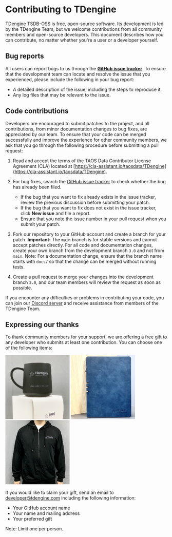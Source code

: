 # Contributing to TDengine

TDengine TSDB-OSS is free, open-source software. Its development is led by the TDengine Team, but we welcome contributions from all community members and open-source developers. This document describes how you can contribute, no matter whether you're a user or a developer yourself.

## Bug reports

All users can report bugs to us through the **[GitHub issue tracker](https://github.com/taosdata/TDengine/issues)**. To ensure that the development team can locate and resolve the issue that you experienced, please include the following in your bug report:

- A detailed description of the issue, including the steps to reproduce it.
- Any log files that may be relevant to the issue.

## Code contributions

Developers are encouraged to submit patches to the project, and all contributions, from minor documentation changes to bug fixes, are appreciated by our team. To ensure that your code can be merged successfully and improve the experience for other community members, we ask that you go through the following procedure before submitting a pull request: 

1. Read and accept the terms of the TAOS Data Contributor License Agreement (CLA) located at [https://cla-assistant.io/taosdata/TDengine](https://cla-assistant.io/taosdata/TDengine).

2. For bug fixes, search the [GitHub issue tracker](https://github.com/taosdata/TDengine/issues) to check whether the bug has already been filed.
   - If the bug that you want to fix already exists in the issue tracker, review the previous discussion before submitting your patch.
   - If the bug that you want to fix does not exist in the issue tracker, click **New issue** and file a report.
   - Ensure that you note the issue number in your pull request when you submit your patch.
	
3. Fork our repository to your GitHub account and create a branch for your patch.
   **Important:** The `main` branch is for stable versions and cannot accept patches directly. For all code and documentation changes, create your own branch from the development branch `3.0` and not from `main`.
   Note: For a documentation change, ensure that the branch name starts with `docs/` so that the change can be merged without running tests.
   
4. Create a pull request to merge your changes into the development branch `3.0`, and our team members will review the request as soon as possible.

If you encounter any difficulties or problems in contributing your code, you can join our [Discord server](https://discord.com/invite/VZdSuUg4pS) and receive assistance from members of the TDengine Team.

## Expressing our thanks

To thank community members for your support, we are offering a free gift to any developer who submits at least one contribution. You can choose one of the following items:

<p align="left">
  <img
    src="docs/assets/contributing-cup.jpg"
    alt=""
    width="200"
  />
  <img
    src="docs/assets/contributing-notebook.jpg"
    alt=""
    width="200"
  />
  <img
    src="docs/assets/contributing-shirt.jpg"
    alt=""
    width="200"
    />

If you would like to claim your gift, send an email to [developer@tdengine.com](mailto:developer@tdengine.com?subject=Claiming&20my%20developer%20gift) including the following information:

- Your GitHub account name
- Your name and mailing address
- Your preferred gift

Note: Limit one per person.
